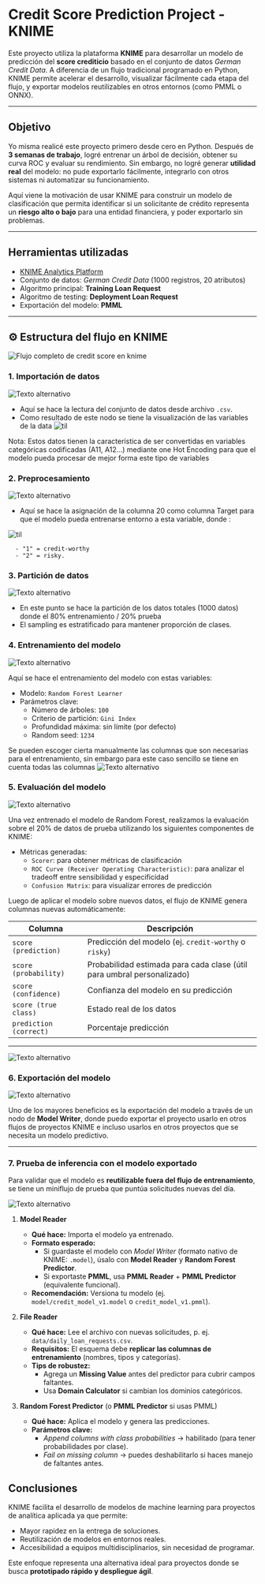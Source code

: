 # Credit Score Prediction Project - KNIME

Este proyecto utiliza la plataforma **KNIME** para desarrollar un modelo de predicción del **score crediticio** basado en el conjunto de datos *German Credit Data*. A diferencia de un flujo tradicional programado en Python, KNIME permite acelerar el desarrollo, visualizar fácilmente cada etapa del flujo, y exportar modelos reutilizables en otros entornos (como PMML o ONNX).

---

## Objetivo
Yo misma realicé este proyecto primero desde cero en Python. Después de **3 semanas de trabajo**, logré entrenar un árbol de decisión, obtener su curva ROC y evaluar su rendimiento. Sin embargo, no logré generar **utilidad real** del modelo: no pude exportarlo fácilmente, integrarlo con otros sistemas ni automatizar su funcionamiento.

Aquí viene la motivación de usar KNIME para construir un modelo de clasificación que permita identificar si un solicitante de crédito representa un **riesgo alto o bajo** para una entidad financiera, y poder exportarlo sin problemas.

---

## Herramientas utilizadas

- [KNIME Analytics Platform](https://www.knime.com/knime-analytics-platform)  
- Conjunto de datos: *German Credit Data* (1000 registros, 20 atributos)
- Algoritmo principal: **Training Loan Request**
- Algoritmo de testing: **Deployment Loan Request**
- Exportación del modelo: **PMML**

---

## ⚙️ Estructura del flujo en KNIME

![Flujo completo de credit score en knime](images/Flujo_completo_knime.png)


### 1. **Importación de datos**  
![Texto alternativo](images/File_reader.png)

   - Aquí se hace la lectura del conjunto de datos desde archivo `.csv`.
   - Como resultado de este nodo se tiene la visualización de las variables de la data
![til](images/Gif_data.gif)


   Nota: Estos datos tienen la característica de ser convertidas en variables categóricas codificadas (A11, A12...) mediante one Hot Encoding para que el modelo pueda procesar de mejor forma este tipo de variables 

### 2. **Preprocesamiento**
![Texto alternativo](images/Preprocessin.png)

   - Aquí se hace la asignación de la columna 20 como columna Target para que el modelo pueda entrenarse entorno a esta variable, donde :

   ![til](images/Gif_preprocessing.gif)

      - "1" = credit-worthy
      - "2" = risky.

### 3. **Partición de datos**
![Texto alternativo](images/Table_partitioner.png)

   - En este punto se hace la partición de los datos totales (1000 datos) donde el 80% entrenamiento / 20% prueba
   - El sampling es estratificado para mantener proporción de clases.

### 4. **Entrenamiento del modelo**
![Texto alternativo](images/Random_forest_learner.png)

Aquí se hace el entrenamiento del modelo con estas variables:
   - Modelo: `Random Forest Learner`
   - Parámetros clave:
     - Número de árboles: `100`
     - Criterio de partición: `Gini Index`
     - Profundidad máxima: sin límite (por defecto)
     - Random seed: `1234`

Se pueden escoger cierta manualmente las columnas que son necesarias para el entrenamiento, sin embargo para este caso sencillo se tiene en cuenta todas las columnas
![Texto alternativo](images/random_forest_config.png)


### 5. **Evaluación del modelo**
![Texto alternativo](images/Random_forest_predictor.png)

Una vez entrenado el modelo de Random Forest, realizamos la evaluación sobre el 20% de datos de prueba utilizando los siguientes componentes de KNIME:

   - Métricas generadas:
     - `Scorer`: para obtener métricas de clasificación
     - `ROC Curve (Receiver Operating Characteristic)`: para analizar el tradeoff entre sensibilidad y especificidad
     - `Confusion Matrix`: para visualizar errores de predicción

Luego de aplicar el modelo sobre nuevos datos, el flujo de KNIME genera columnas nuevas automáticamente:

| Columna                      | Descripción                                                                 |
|------------------------------|-----------------------------------------------------------------------------|
| `score (prediction)`         | Predicción del modelo (ej. `credit-worthy` o `risky`)                       |
| `score (probability)`        | Probabilidad estimada para cada clase (útil para umbral personalizado)      |
| `score (confidence)`         | Confianza del modelo en su predicción                                       |
| `score (true class)`         | Estado real de los datos                                                      |
| `prediction (correct)`            | Porcentaje predicción                             |

---

![Texto alternativo](images/results.png)

### 6. **Exportación del modelo**
![Texto alternativo](images/Model_writer.png)

Uno de los mayores beneficios es la exportación del modelo a través de un nodo de **Model Writer**, donde puedo exportar el proyecto usarlo en otros flujos de proyectos KNIME e incluso usarlos en otros proyectos que se necesita un modelo predictivo. 

---

### 7. Prueba de inferencia con el modelo exportado

Para validar que el modelo es **reutilizable fuera del flujo de entrenamiento**, se tiene un miniflujo de prueba que puntúa solicitudes nuevas del día.

![Texto alternativo](images/modelo_prueba.png)

1) **Model Reader**  
   - **Qué hace:** Importa el modelo ya entrenado.  
   - **Formato esperado:**  
     - Si guardaste el modelo con *Model Writer* (formato nativo de KNIME: `.model`), úsalo con **Model Reader** y **Random Forest Predictor**.  
     - Si exportaste **PMML**, usa **PMML Reader** + **PMML Predictor** (equivalente funcional).
   - **Recomendación:** Versiona tu modelo (ej. `model/credit_model_v1.model` o `credit_model_v1.pmml`).

2) **File Reader**  
   - **Qué hace:** Lee el archivo con nuevas solicitudes, p. ej. `data/daily_loan_requests.csv`.  
   - **Requisitos:** El esquema debe **replicar las columnas de entrenamiento** (nombres, tipos y categorías).  
   - **Tips de robustez:**  
     - Agrega un **Missing Value** antes del predictor para cubrir campos faltantes.  
     - Usa **Domain Calculator** si cambian los dominios categóricos.

3) **Random Forest Predictor** (o **PMML Predictor** si usas PMML)  
   - **Qué hace:** Aplica el modelo y genera las predicciones.  
   - **Parámetros clave:**  
     - *Append columns with class probabilities* → habilitado (para tener probabilidades por clase).  
     - *Fail on missing column* → puedes deshabilitarlo si haces manejo de faltantes antes.

## Conclusiones

KNIME facilita el desarrollo de modelos de machine learning para proyectos de analítica aplicada ya que permite:

- Mayor rapidez en la entrega de soluciones.
- Reutilización de modelos en entornos reales.
- Accesibilidad a equipos multidisciplinarios, sin necesidad de programar.

Este enfoque representa una alternativa ideal para proyectos donde se busca **prototipado rápido y despliegue ágil**.
